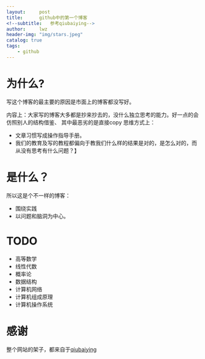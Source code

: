 ```yaml
---
layout:     post
title:      github中的第一个博客
<!--subtitle:   参考qiubaiying-->
author:     lwz
header-img: "img/stars.jpeg"
catalog: true
tags:
    - github
---
```

# 为什么?
写这个博客的最主要的原因是市面上的博客都没写好。

内容上：大家写的博客大多都是抄来抄去的，没什么独立思考的能力。好一点的会仿照别人的结构借鉴、
其中最恶劣的是直接copy
思维方式上：
- 文章习惯写成操作指导手册。
- 我们的教育及写的教程都偏向于教我们什么样的结果是对的，是怎么对的，而从没有思考有什么问题？】
# 是什么？
所以这是个不一样的博客：
- 围绕实践
- 以问题和脑洞为中心。
# TODO
- 高等数学
- 线性代数
- 概率论
- 数据结构
- 计算机网络
- 计算机组成原理
- 计算机操作系统

# 感谢
整个网站的架子，都来自于[qiubaiying](https://github.com/qiubaiying/qiubaiying.github.io)
